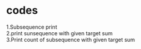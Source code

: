 # codes
1.Subsequence print  
2.print sunsequence with given target sum<br>
3.Print count of subsequence with given target sum<br>
